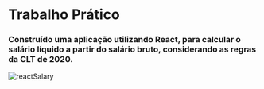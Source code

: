 # Trabalho Prático

### Construído uma aplicação utilizando React, para calcular o salário líquido a partir do salário bruto, considerando as regras da CLT de 2020.

![reactSalary](https://user-images.githubusercontent.com/61475431/93645946-95869280-f9db-11ea-93b8-9a2a31e102e2.gif)
